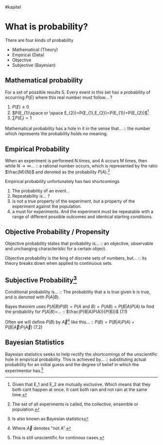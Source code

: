 #kapitel
# What is probability?
There are four kinds of probability
- Mathematical (Theory)
- Empirical (Data)
- Objective
- Subjective (Bayesian)

## Mathematical probability
For a set of possible results S. Every event in this set has a probability of occurring $P(E)$ where this real number must follow...
?
1. $P(E)\geq 0$
2. $P(E_{1}\space or \space E_{2})=P(E_{1},E_{2})=P(E_{1})+P(E_{2})$[^1]
3. $\sum P(E_{i})=1$

Mathematical probability has a hole in it in the sense that... :: the number which represents the probability holds no meaning.
<!--SR:!2023-02-23,4,272-->

## Empirical Probability
When an experiment is performed N times, and A occurs M times, then while $N \to \infty$... :: a rational number occurs, which is represented by the ratio $\frac{M}{N}$ and denoted as the probability $P(A)$.[^2]
<!--SR:!2023-02-18,4,270-->

Empirical probability unfortunately has two shortcomings
1. The probability of an event...
2. Repeatability is...
?
1. is not a true property of the experiment, but a property of the experiment against the population.
2. a must for experiments. And the experiment must be repeatable with a range of different possible outcomes and identical starting conditions.

## Objective Probability / Propensity
Objective probability states that probability is... :: an objective, observable and unchanging characteristic for a certain object. 
<!--SR:!2023-02-23,4,272-->
Objective probability is the king of discrete sets of numbers, but... :: its theory breaks down when applied to continuous sets.
<!--SR:!2023-02-23,4,272-->

## Subjective Probability[^4]
Conditional probability is... :: The probability that a is true given b is true, and is denoted with $P(A|B)$.
<!--SR:!2023-02-22,3,252-->
Bayes theorem uses $P(A|B)P(B)=P(A \text{ and } B)=P(AB)=P(B|A)P(A)$ to find the probability for $P(A|B)=$... :: $\frac{P(B|A)P(A)}{P(B)}$ (7.1)
<!--SR:!2023-02-23,4,272-->
Often we will define $P(B)$ by $\vec{A}$[^3] like this... :: $P(B)=P(B|A)P(A)+P(B|\vec{A})P(\vec{A})$ (7.2)
<!--SR:!2023-02-22,3,252-->

## Bayesian Statistics
Bayesian statistics seeks to help rectify the shortcomings of the unscientific hole in empirical probability. This is achieved by... :: substituting actual probability for an initial guess and the degree of belief in which the experimentor has.[^5]
<!--SR:!2023-02-23,4,272-->



[^1]: Given that E_1 and E_2 are mutually exclusive. Which means that they both cant happen at once. It cant both rain and not rain at the same time.
[^2]: The set of all experiments is called, the collective, ensemble or population.
[^3]: Where $\vec{A}$ denotes "not A".
[^4]: Is also known as Bayesian statistics
[^5]: This is still unscientific for continous cases.